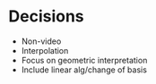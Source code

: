 # Decisions

-   Non-video
-   Interpolation
-   Focus on geometric interpretation
-   Include linear alg/change of basis
